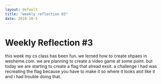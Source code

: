 ```yaml
---
layout: default
title: "weekly reflection 03"
date: 2018-10-5
---
```

<h1> Weekly Reflection #3 </h1>
<p>this week my cs class has been fun. we lerned how to create shpaes in wesheme.com. we are planning to create a video game at some point. but today we are starting to create a flag that alread exsit. a challenge i had was recreating the flag because you have to make it so where it looks alot like it and i had trouble doing that.</a></p>
